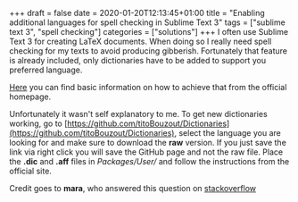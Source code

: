 +++ 
draft = false
date = 2020-01-20T12:13:45+01:00
title = "Enabling additional languages for spell checking in Sublime Text 3"
tags = ["sublime text 3", "spell checking"]
categories = ["solutions"]
+++
I often use Sublime Text 3 for creating LaTeX documents. When doing so I really need spell checking for my texts to avoid producing gibberish. Fortunately that feature is already included, only dictionaries have to be added to support you preferred language. 

[Here](https://www.sublimetext.com/docs/3/spell_checking.html) you can find basic information on how to achieve that from the official homepage.

Unfortunately it wasn't self explanatory to me. To get new dictionaries working, go to [https://github.com/titoBouzout/Dictionaries](https://github.com/titoBouzout/Dictionaries), select the language you are looking for and make sure to download the **raw** version. If you just save the link via right click you will save the GitHub page and not the raw file. Place the **.dic** and **.aff** files in *Packages/User/*
and follow the instructions from the official site.

Credit goes to **mara**, who answered this question on [stackoverflow](https://stackoverflow.com/a/26315954/4583482)